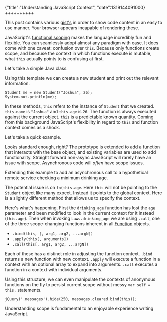 {"title":"Understanding JavaScript Context", "date":1319144091000}
++++++++++
<noscript>
    <p class="info">
        This post contains various [gist's][gist link] in order to show code content in an easy to use manner. Your browser appears incapable of rendering these.
    </p>
</noscript>
JavaScript's [functional scoping][fn scope] makes the language incredibly fun and flexible. You can seamlessly adopt almost any paradigm with ease. It does come with one caveat: confusion over `this`. Because only functions create scope, and because the context in which functions execute is mutable, what `this` actually points to is confusing at first.

Let's take a simple Java class.

<script src="https://gist.github.com/1302383.js"> </script>

Using this template we can create a new student and print out the relevant information.

    Student me = new Student("Joshua", 26);
    System.out.println(me);

In these methods, `this` refers to the instance of `Student` that we created. `this.name` is `"Joshua"` and `this.age` is `26`. The function is always executed against the current object. `this` is a predictable known quantity. Coming from this background JavaScript's flexibility in regard to `this` and function context comes as a shock.

Let's take a quick example.

<script src="https://gist.github.com/1302384.js"> </script>

Looks standard enough, right? The prototype is extended to add a function that interacts with the base object, and existing variables are used to add functionality. Straight forward non-async JavaScript will rarely have an issue with scope. Asynchronous code will *often* have scope issues.

Extending this example to add an asynchronous call to a hypothetical remote service checking a minimum drinking age.

<script src="https://gist.github.com/1302387.js"> </script>

The potential issue is on `fn(this.age`. Here `this` will not be pointing to the `Student` object like many expect. Instead it points to the global context. Here is a slightly different method that allows us to specify the context.

<script src="https://gist.github.com/1302393.js"> </script>

Here's what's happening. First the `drinking_age` function has lost the `age` parameter and been modified to look in the current context for it instead (`this.age`). Then when invoking `Laws.drinking_age` we are using `.call`, one of the three scope-changing functions inherent in all [Function][fn mdn] objects.

* `.bind(this, [, arg1, arg2, ...argN])`
* `.apply(this[, arguments])`
* `.call(this[, arg1, arg2, ...argN])`

Each of these has a distinct role in adjusting the function context. `.bind` returns a new function with new context. `.apply` will execute a function in a context with an optional array to expand into arguments. `.call` executes a function in a context with individual arguments.

Using this structure, we can even manipulate the contexts of anonymous functions on the fly to persist current scope without messy `var self = this;` statements.

    jQuery('.messages').hide(250, messages.cleared.bind(this));

Understanding scope is fundamental to an enjoyable experience writing JavaScript.

[gist link]: https://gist.github.com/
[fn scope]: https://developer.mozilla.org/en/JavaScript/Reference/Functions_and_function_scope
[fn mdn]: https://developer.mozilla.org/en/JavaScript/Reference/Global_Objects/Function